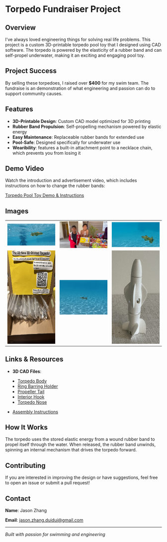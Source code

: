 # Torpedo Fundraiser Project

## Overview

I've always loved engineering things for solving real life problems. This project is a custom 3D-printable torpedo pool toy that I designed using CAD software. The torpedo is powered by the elasticity of a rubber band and can self-propel underwater, making it an exciting and engaging pool toy.

## Project Success

By selling these torpedoes, I raised over **$400** for my swim team. The fundraise is an demonstration of what engineering and passion can do to support community causes.

## Features

- **3D-Printable Design**: Custom CAD model optimized for 3D printing
- **Rubber Band Propulsion**: Self-propelling mechanism powered by elastic energy
- **Easy Maintenance**: Replaceable rubber bands for extended use
- **Pool-Safe**: Designed specifically for underwater use
- **Wearibility**: features a built-in attachment point to a necklace chain, which prevents you from losing it

## Demo Video

Watch the introduction and advertisement video, which includes instructions on how to change the rubber bands:

 [Torpedo Pool Toy Demo & Instructions](https://www.youtube.com/watch?v=7xv1Zauf7r4)

## Images
<div align="center">
<table>
  <tr>
    <td align="center">
      <img src="Images/Screenshot 2025-10-18 103714.png" width="300">
    </td>
    <td align="center">
      <img src="Images/IMG_0514.jpg" width="300">
    </td>
    <td align="center">
      <img src="Images/Screenshot 2025-10-18 103821.png" width="300">
    </td>
  </tr>
  <tr>
    <td align="center">
      <img src="Images/IMG_1273.jpg" width="200" height = "300">
    </td>
    <td align="center">
      <img src="Images/Screenshot 2025-10-18 103731.png" width="300">
    </td>
    <td align="center">
      <img src="Images/IMG_1179.jpg" width="200" height = "300">
    </td>
  </tr>
</table>
</div>

## Links & Resources

- **3D CAD Files**:
<ul style="padding-left: 40px;">
  <li><a href="CadFiles/TorpedoBody.stl">Torpedo Body</a></li>
  <li><a href="CadFiles/TorpedoRingBarringHolder.stl">Ring Barring Holder</a></li>
  <li><a href="CadFiles/TorpedoPropellerTail.stl">Propeller Tail</a></li>
  <li><a href="CadFiles/TorpedoInteriorHook.stl">Interior Hook</a></li>
  <li><a href="CadFiles/TorpedoNose.stl">Torpedo Nose</a></li>
</ul>

- [Assembly Instructions](https://youtu.be/7xv1Zauf7r4?t=41)

## How It Works

The torpedo uses the stored elastic energy from a wound rubber band to propel itself through the water. When released, the rubber band unwinds, spinning an internal mechanism that drives the torpedo forward.

## Contributing

If you are interested in improving the design or have suggestions, feel free to open an issue or submit a pull request!

## Contact

**Name**: Jason Zhang

**Email**: jason.zhang.duidui@gmail.com

---

*Built with passion for swimming and engineering*
